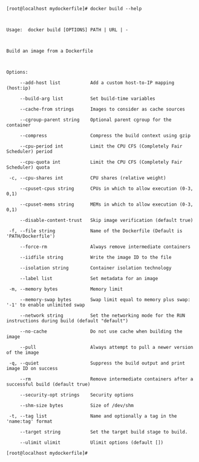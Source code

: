 `[root@localhost mydockerfile]# docker build --help`

``

`Usage:  docker build [OPTIONS] PATH | URL | -`

``

`Build an image from a Dockerfile`

``

`Options:`

`      --add-host list           Add a custom host-to-IP mapping (host:ip)`

`      --build-arg list          Set build-time variables`

`      --cache-from strings      Images to consider as cache sources`

`      --cgroup-parent string    Optional parent cgroup for the container`

`      --compress                Compress the build context using gzip`

`      --cpu-period int          Limit the CPU CFS (Completely Fair Scheduler) period`

`      --cpu-quota int           Limit the CPU CFS (Completely Fair Scheduler) quota`

`  -c, --cpu-shares int          CPU shares (relative weight)`

`      --cpuset-cpus string      CPUs in which to allow execution (0-3, 0,1)`

`      --cpuset-mems string      MEMs in which to allow execution (0-3, 0,1)`

`      --disable-content-trust   Skip image verification (default true)`

`  -f, --file string             Name of the Dockerfile (Default is 'PATH/Dockerfile')`

`      --force-rm                Always remove intermediate containers`

`      --iidfile string          Write the image ID to the file`

`      --isolation string        Container isolation technology`

`      --label list              Set metadata for an image`

`  -m, --memory bytes            Memory limit`

`      --memory-swap bytes       Swap limit equal to memory plus swap: '-1' to enable unlimited swap`

`      --network string          Set the networking mode for the RUN instructions during build (default "default")`

`      --no-cache                Do not use cache when building the image`

`      --pull                    Always attempt to pull a newer version of the image`

`  -q, --quiet                   Suppress the build output and print image ID on success`

`      --rm                      Remove intermediate containers after a successful build (default true)`

`      --security-opt strings    Security options`

`      --shm-size bytes          Size of /dev/shm`

`  -t, --tag list                Name and optionally a tag in the 'name:tag' format`

`      --target string           Set the target build stage to build.`

`      --ulimit ulimit           Ulimit options (default [])`

`[root@localhost mydockerfile]#`


